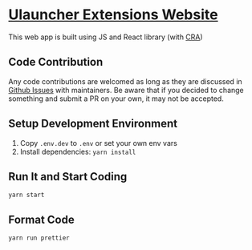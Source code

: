 # [Ulauncher Extensions Website](http://ext.ulauncher.io/)

This web app is built using JS and React library (with [CRA](https://github.com/facebook/create-react-app))

## Code Contribution

Any code contributions are welcomed as long as they are discussed in [Github Issues](https://github.com/Ulauncher/ext.ulauncher.io/issues) with maintainers.
Be aware that if you decided to change something and submit a PR on your own, it may not be accepted.

## Setup Development Environment

1. Copy `.env.dev` to `.env` or set your own env vars
2. Install dependencies: `yarn install`

## Run It and Start Coding
```
yarn start
```

## Format Code

```
yarn run prettier
```
